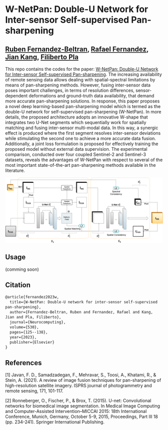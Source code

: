 # W-NetPan: Double-U Network for Inter-sensor Self-supervised Pan-sharpening

[Ruben Fernandez-Beltran](https://scholar.google.es/citations?user=pdzJmcQAAAAJ&hl=es), [Rafael Fernandez](https://ieeexplore.ieee.org/author/37088757738), [Jian Kang](https://github.com/jiankang1991), [Filiberto Pla](https://scholar.google.es/citations?user=mSSPcAMAAAAJ&hl=es)
---

This repo contains the codes for the paper: [W-NetPan: Double-U Network for Inter-sensor Self-supervised Pan-sharpening](https://www.sciencedirect.com/science/article/pii/S0925231223001339). The increasing availability of remote sensing data allows dealing with spatial-spectral limitations by means of pan-sharpening methods. However, fusing inter-sensor data poses important challenges, in terms of resolution differences, sensor-dependent deformations and ground-truth data availability, that demand more accurate pan-sharpening solutions. In response, this paper proposes a novel deep learning-based pan-sharpening model which is termed as the double-U network for self-supervised pan-sharpening (W-NetPan). In more details, the proposed architecture adopts an innovative W-shape that integrates two U-Net segments which sequentially work for spatially matching and fusing inter-sensor multi-modal data. In this way, a synergic effect is produced where the first segment resolves inter-sensor deviations while stimulating the second one to achieve a more accurate data fusion. Additionally, a joint loss formulation is proposed for effectively training the proposed model without external data supervision. The experimental comparison, conducted over four coupled Sentinel-2 and Sentinel-3 datasets, reveals the advantages of W-NetPan with respect to several of the most important state-of-the-art pan-sharpening methods available in the literature.


![alt text](./proposed.png)


## Usage

(comming soon)

<!-- `./codes/create_model_regression.m` is the proposed 3D-CNN. -->

<!-- `./codes/RUN_3dcnn.m` is a sample of the main script. -->


## Citation

```
@article{fernandez2023w,
  title={W-NetPan: Double-U network for inter-sensor self-supervised pan-sharpening},
  author={Fernandez-Beltran, Ruben and Fernandez, Rafael and Kang, Jian and Pla, Filiberto},
  journal={Neurocomputing},
  volume={530},
  pages={125--138},
  year={2023},
  publisher={Elsevier}
}
```


## References

[1] Javan, F. D., Samadzadegan, F., Mehravar, S., Toosi, A., Khatami, R., & Stein, A. (2021). A review of image fusion techniques for pan-sharpening of high-resolution satellite imagery. ISPRS journal of photogrammetry and remote sensing, 171, 101-117.

[2] Ronneberger, O., Fischer, P., & Brox, T. (2015). U-net: Convolutional networks for biomedical image segmentation. In Medical Image Computing and Computer-Assisted Intervention–MICCAI 2015: 18th International Conference, Munich, Germany, October 5-9, 2015, Proceedings, Part III 18 (pp. 234-241). Springer International Publishing.
